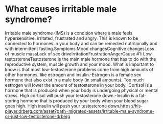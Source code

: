 # What causes irritable male syndrome?

Irritable male syndrome (IMS) is a condition where a male feels hypersensitive, irritated, frustrated and angry. This is known to be connected to hormones in your body and can be remedied nutritionally and with intermittent fasting.Symptoms:Mood changesCognitive changesLoss of muscle massLack of sex driveIrritationFrustrationAngerCause #1: Low testosteroneTestosterone is the main male hormone that has to do with the reproductive system, muscle growth and your mood. What is important to know is that most low-testosterone problems come from high amounts of other hormones, like estrogen and insulin.-Estrogen is a female sex hormone that also exist in a male body (in small amounts). Too much estrogen will lower the amount of testosterone in your body.-Cortisol is a hormone that is produced when your body is undergoing physical or mental stress. High cortisol will push your testosterone down.-Insulin is a fat-storing hormone that is produced by your body when your blood sugar goes high. High insulin will push your testosterone down.https://hls-player.drberg.com/asset?path=migrated-assets/irritable-male-syndrome-or-just-low-testosterone-drberg